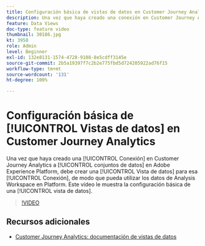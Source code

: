 ```yaml
---
title: Configuración básica de vistas de datos en Customer Journey Analytics
description: Una vez que haya creado una conexión en Customer Journey Analytics de Adobe a conjuntos de datos en Adobe Experience Platform, debe crear una Vista de datos para esa conexión, de modo que pueda utilizar los datos de Analysis Workspace en Platform. Este vídeo le muestra la configuración básica de una vista de datos.
feature: Data Views
doc-type: feature video
thumbnail: 30186.jpg
kt: 3958
role: Admin
level: Beginner
exl-id: 132e8131-1574-4728-9108-8e5cdff3145e
source-git-commit: 2b5a19397f7c2b2e775fbd5d724205922ad76f15
workflow-type: tm+mt
source-wordcount: '131'
ht-degree: 100%

---
```


# Configuración básica de [!UICONTROL Vistas de datos] en Customer Journey Analytics

Una vez que haya creado una [!UICONTROL Conexión] en Customer Journey Analytics a [!UICONTROL conjuntos de datos] en Adobe Experience Platform, debe crear una [!UICONTROL Vista de datos] para esa [!UICONTROL Conexión], de modo que pueda utilizar los datos de Analysis Workspace en Platform. Este vídeo le muestra la configuración básica de una [!UICONTROL vista de datos].

>[!VIDEO](https://video.tv.adobe.com/v/30186/?quality=12&enable10seconds=on&speedcontrol=on)

## Recursos adicionales

* [Customer Journey Analytics: documentación de vistas de datos](https://experienceleague.adobe.com/docs/analytics-platform/using/cja-dataviews/create-dataview.html?lang=es)
